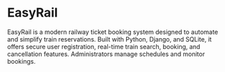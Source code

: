 # EasyRail
EasyRail is a modern railway ticket booking system designed to automate and simplify train reservations. Built with Python, Django, and SQLite, it offers secure user registration, real-time train search, booking, and cancellation features. Administrators manage schedules and monitor bookings.
